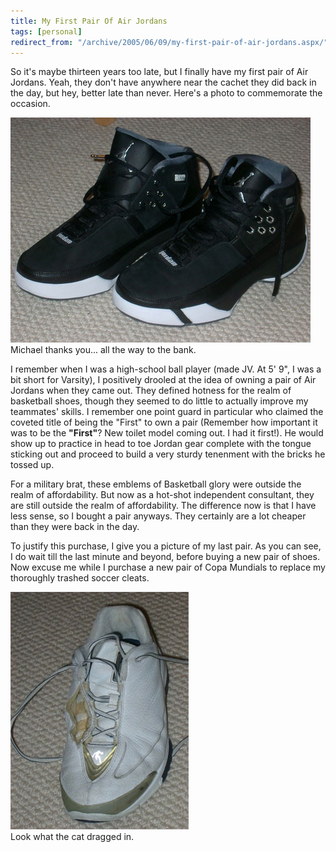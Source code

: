```yaml
---
title: My First Pair Of Air Jordans
tags: [personal]
redirect_from: "/archive/2005/06/09/my-first-pair-of-air-jordans.aspx/"
---
```


So it's maybe thirteen years too late, but I finally have my first pair
of Air Jordans. Yeah, they don't have anywhere near the cachet they did
back in the day, but hey, better late than never. Here's a photo to
commemorate the occasion.

![Air Jordans](/assets/images/AirJordans.jpg)\
 Michael thanks you... all the way to the bank.

I remember when I was a high-school ball player (made JV. At 5' 9", I
was a bit short for Varsity), I positively drooled at the idea of owning
a pair of Air Jordans when they came out. They defined hotness for the
realm of basketball shoes, though they seemed to do little to actually
improve my teammates' skills. I remember one point guard in particular
who claimed the coveted title of being the "First" to own a pair
(Remember how important it was to be the **"First"**? New toilet model
coming out. I had it first!). He would show up to practice in head to
toe Jordan gear complete with the tongue sticking out and proceed to
build a very sturdy tenenment with the bricks he tossed up.

For a military brat, these emblems of Basketball glory were outside the
realm of affordability. But now as a hot-shot independent consultant,
they are still outside the realm of affordability. The difference now is
that I have less sense, so I bought a pair anyways. They certainly are a
lot cheaper than they were back in the day.

To justify this purchase, I give you a picture of my last pair. As you
can see, I do wait till the last minute and beyond, before buying a new
pair of shoes. Now excuse me while I purchase a new pair of Copa
Mundials to replace my thoroughly trashed soccer cleats.

![Ratty Shoe](/assets/images/RattyShoe.jpg)\
 Look what the cat dragged in.
